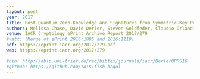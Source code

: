```yaml
---
layout: post
year: 2017
title: Post-Quantum Zero-Knowledge and Signatures from Symmetric-Key Primitives
authors: Melissa Chase, David Derler, Steven Goldfeder, Claudio Orlandi, Sebastian Ramacher, Christian Rechberger, Daniel Slamanig, Greg Zaverucha
venue: IACR Cryptology ePrint Archive Report 2017/279 
#vatt: (Merge of ePrint 2016:1085 and 2016:1110)
pdf: https://eprint.iacr.org/2017/279.pdf
web: https://eprint.iacr.org/2017/279

#bib: http://dblp.uni-trier.de/rec/bibtex/journals/iacr/DerlerORRS16
#github: https://github.com/IAIK/fish-begol
---
```


